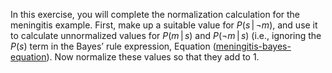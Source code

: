 

In this exercise, you will complete the
normalization calculation for the meningitis example. First, make up a
suitable value for $P(s{{\,|\,}}\lnot m)$, and use it to calculate
unnormalized values for $P(m{{\,|\,}}s)$ and $P(\lnot m {{\,|\,}}s)$
(i.e., ignoring the $P(s)$ term in the Bayes’ rule expression,
Equation (<a href="#">meningitis-bayes-equation</a>). Now normalize
these values so that they add to 1.
